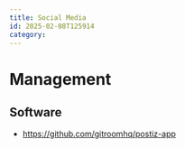 ```yaml
---
title: Social Media
id: 2025-02-08T125914
category: 
---
```


# Management
## Software
- https://github.com/gitroomhq/postiz-app
